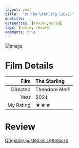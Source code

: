 ```yaml
---
layout: post
title:  "🎞️ The Starling (2021)"
subtitle:
categories: [review,movie]
tags: [movie, review]
comments: true
---
```


![image](https://a.ltrbxd.com/resized/film-poster/3/9/9/8/0/4/399804-the-starling-0-230-0-345-crop.jpg?v=da848c4982)

# Film Details

Film|The Starling
--:|:--
Directed|Theodore Melfi
Year|2021
My Rating|★★★

# Review

[Originally posted on Letterboxd](https://letterboxd.com/nickbarrett/film/the-starling/)

